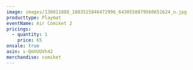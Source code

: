 ```yaml
---
image: images/130811888_1803515846472996_6430558879560651624_n.jpg
producttype: Playmat
eventName: Air Comiket 2
pricings:
  - quantity: 1
    price: 65
onsale: true
asin: s-QmVUUVh42
merchandise: comiket
---
```

